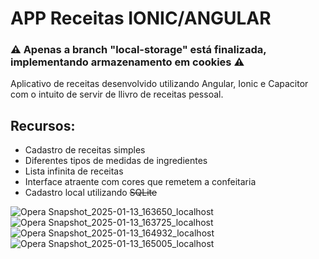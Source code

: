 # APP Receitas IONIC/ANGULAR

### :warning: Apenas a branch "local-storage" está finalizada, implementando armazenamento em cookies :warning:

Aplicativo de receitas desenvolvido utilizando Angular, Ionic e Capacitor com o intuito de servir de llivro de receitas pessoal.

## Recursos:

- Cadastro de receitas simples
- Diferentes tipos de medidas de ingredientes
- Lista infinita de receitas
- Interface atraente com cores que remetem a confeitaria
- Cadastro local utilizando ~~SQLite~~

![Opera Snapshot_2025-01-13_163650_localhost](https://github.com/user-attachments/assets/0bdf6b3f-0018-44a5-9517-c99e8c69f53e)
![Opera Snapshot_2025-01-13_163725_localhost](https://github.com/user-attachments/assets/d25e60cd-6ecc-4e05-b49a-a41a7fd00375)
![Opera Snapshot_2025-01-13_164932_localhost](https://github.com/user-attachments/assets/69aa007b-7a3c-45d9-b35e-f9ec835970c2)
![Opera Snapshot_2025-01-13_165005_localhost](https://github.com/user-attachments/assets/84c3179d-51f4-4175-895f-42bc01cdcaf5)
